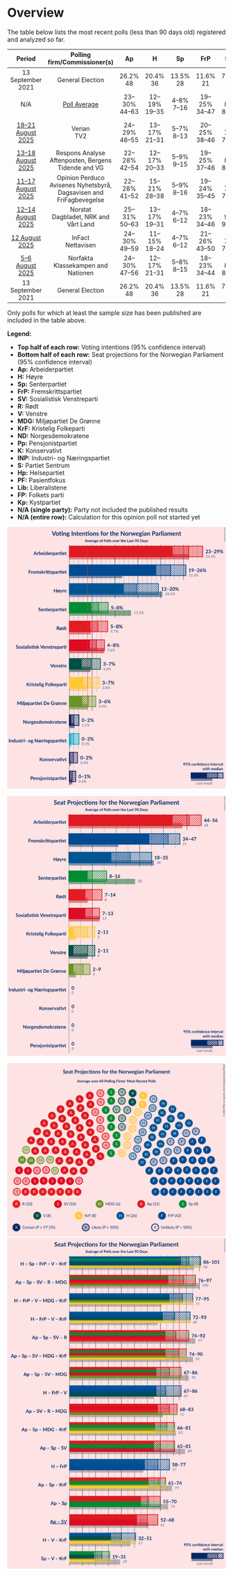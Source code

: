 # Overview

The table below lists the most recent polls (less than 90 days old) registered and analyzed so far.

| Period     | Polling firm/Commissioner(s) | Ap | H | Sp | FrP | SV | R | V | MDG | KrF | ND | Pp | K | INP | S | Hp | PF | Lib | FP | Kp |
|:----------:|:----------------------------:|:--:|:--:|:--:|:--:|:--:|:--:|:--:|:--:|:--:|:--:|:--:|:--:|:--:|:--:|:--:|:--:|:--:|:--:|:--:|
| 13 September 2021 | General Election | 26.2% <br> 48 | 20.4% <br> 36 | 13.5% <br> 28 | 11.6% <br> 21 | 7.6% <br> 13 | 4.7% <br> 8 | 4.6% <br> 8 | 3.9% <br> 3 | 3.8% <br> 3 | 1.1% <br> 0 | 0.6% <br> 0 | 0.4% <br> 0 | 0.3% <br> 0 | 0.3% <br> 0 | 0.2% <br> 0 | 0.2% <br> 1 | 0.2% <br> 0 | 0.1% <br> 0 | 0.0% <br> 0 |
| N/A | [Poll Average](average.html) | 23–30% <br> 44–63 | 12–19% <br> 19–35 | 4–8% <br> 7–16 | 19–25% <br> 34–47 | 4–8% <br> 8–13 | 5–8% <br> 7–14 | 3–7% <br> 2–11 | 3–6% <br> 2–9 | 3–7% <br> 2–11 | 0–2% <br> 0 | 0–1% <br> 0 | 0–2% <br> 0 | 0–2% <br> 0 | N/A <br> N/A | N/A <br> N/A | N/A <br> N/A | N/A <br> N/A | N/A <br> N/A | N/A <br> N/A |
| [18–21 August 2025](2025-08-21-Verian.html) | Verian <br> TV2 | 24–29% <br> 46–55 | 13–17% <br> 21–31 | 5–7% <br> 8–13 | 20–25% <br> 38–46 | 5–7% <br> 7–11 | 6–9% <br> 10–15 | 2–4% <br> 1–6 | 4–6% <br> 3–10 | 4–7% <br> 6–11 | 0–1% <br> 0 | 0–1% <br> 0 | 0–2% <br> 0 | 0–1% <br> 0 | N/A <br> N/A | N/A <br> N/A | N/A <br> N/A | N/A <br> N/A | N/A <br> N/A | N/A <br> N/A |
| [13–18 August 2025](2025-08-18-ResponsAnalyse.html) | Respons Analyse <br> Aftenposten, Bergens Tidende and VG | 22–28% <br> 42–54 | 12–17% <br> 20–33 | 5–9% <br> 9–15 | 19–25% <br> 37–46 | 5–8% <br> 8–13 | 5–8% <br> 8–13 | 4–7% <br> 7–11 | 3–6% <br> 2–9 | 3–6% <br> 3–9 | 1–2% <br> 0 | 0–1% <br> 0 | 0–1% <br> 0 | 0–2% <br> 0 | N/A <br> N/A | N/A <br> N/A | N/A <br> N/A | N/A <br> N/A | N/A <br> N/A | N/A <br> N/A |
| [11–17 August 2025](2025-08-17-OpinionPerduco.html) | Opinion Perduco <br> Avisenes Nyhetsbyrå, Dagsavisen and FriFagbevegelse | 22–28% <br> 41–52 | 15–21% <br> 28–38 | 5–9% <br> 8–16 | 19–24% <br> 35–45 | 4–7% <br> 7–13 | 4–7% <br> 6–15 | 3–6% <br> 2–10 | 2–5% <br> 1–8 | 3–6% <br> 2–11 | 0–1% <br> 0 | 0–2% <br> 0 | 0–2% <br> 0 | 1–2% <br> 0 | N/A <br> N/A | N/A <br> N/A | N/A <br> N/A | N/A <br> N/A | N/A <br> N/A | N/A <br> N/A |
| [12–14 August 2025](2025-08-14-Norstat.html) | Norstat <br> Dagbladet, NRK and Vårt Land | 25–31% <br> 50–63 | 13–17% <br> 19–31 | 4–7% <br> 6–12 | 18–23% <br> 34–46 | 6–9% <br> 9–15 | 5–8% <br> 8–13 | 3–5% <br> 2–8 | 4–6% <br> 3–11 | 4–6% <br> 3–11 | 0–1% <br> 0 | 0–1% <br> 0 | 0–2% <br> 0 | 0–2% <br> 0 | N/A <br> N/A | N/A <br> N/A | N/A <br> N/A | N/A <br> N/A | N/A <br> N/A | N/A <br> N/A |
| [12 August 2025](2025-08-12-InFact.html) | InFact <br> Nettavisen | 24–30% <br> 49–59 | 11–15% <br> 18–24 | 4–7% <br> 6–12 | 21–26% <br> 43–50 | 4–7% <br> 7–11 | 4–7% <br> 7–11 | 4–7% <br> 7–10 | 3–5% <br> 2–7 | 4–7% <br> 8–11 | 1–2% <br> 0 | 0–1% <br> 0 | 0–1% <br> 0 | 0–1% <br> 0 | N/A <br> N/A | N/A <br> N/A | N/A <br> N/A | N/A <br> N/A | N/A <br> N/A | N/A <br> N/A |
| [5–6 August 2025](2025-08-06-Norfakta.html) | Norfakta <br> Klassekampen and Nationen | 24–30% <br> 47–56 | 12–17% <br> 21–31 | 5–8% <br> 8–15 | 18–23% <br> 34–44 | 5–8% <br> 8–13 | 5–8% <br> 9–13 | 4–7% <br> 3–12 | 3–6% <br> 2–10 | 3–5% <br> 2–9 | 0–2% <br> 0 | 0–1% <br> 0 | 1–2% <br> 0 | 1–2% <br> 0 | N/A <br> N/A | N/A <br> N/A | N/A <br> N/A | N/A <br> N/A | N/A <br> N/A | N/A <br> N/A |
| 13 September 2021 | General Election | 26.2% <br> 48 | 20.4% <br> 36 | 13.5% <br> 28 | 11.6% <br> 21 | 7.6% <br> 13 | 4.7% <br> 8 | 4.6% <br> 8 | 3.9% <br> 3 | 3.8% <br> 3 | 1.1% <br> 0 | 0.6% <br> 0 | 0.4% <br> 0 | 0.3% <br> 0 | 0.3% <br> 0 | 0.2% <br> 0 | 0.2% <br> 1 | 0.2% <br> 0 | 0.1% <br> 0 | 0.0% <br> 0 |

Only polls for which at least the sample size has been published are included in the table above.

**Legend:**
+ **Top half of each row:** Voting intentions (95% confidence interval)
+ **Bottom half of each row:** Seat projections for the Norwegian Parliament (95% confidence interval)
+ **Ap:** Arbeiderpartiet
+ **H:** Høyre
+ **Sp:** Senterpartiet
+ **FrP:** Fremskrittspartiet
+ **SV:** Sosialistisk Venstreparti
+ **R:** Rødt
+ **V:** Venstre
+ **MDG:** Miljøpartiet De Grønne
+ **KrF:** Kristelig Folkeparti
+ **ND:** Norgesdemokratene
+ **Pp:** Pensjonistpartiet
+ **K:** Konservativt
+ **INP:** Industri- og Næringspartiet
+ **S:** Partiet Sentrum
+ **Hp:** Helsepartiet
+ **PF:** Pasientfokus
+ **Lib:** Liberalistene
+ **FP:** Folkets parti
+ **Kp:** Kystpartiet
+ **N/A (single party):** Party not included the published results
+ **N/A (entire row):** Calculation for this opinion poll not started yet


![Graph with voting intentions not yet produced](average.png "Voting Intentions")

![Graph with seats not yet produced](average-seats.png "Seats")

![Graph with seating plan not yet produced](average-seating-plan.png "Seating Plan")
![Graph with coalitions seats not yet produced](average-coalitions-seats.png "Coalitions Seats")

